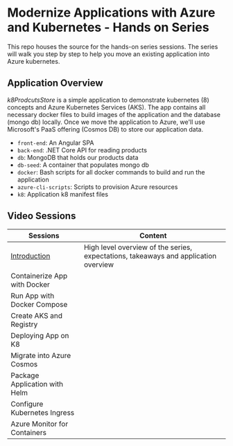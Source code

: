 # Modernize Applications with Azure and Kubernetes - Hands on Series

This repo houses the source for the hands-on series sessions.
The series will walk you step by step to help you move an existing application into Azure kubernetes.

## Application Overview

*k8ProdcutsStore* is a simple application to demonstrate kubernetes (8) concepts and Azure Kubernetes Services (AKS). The app contains all necessary docker files to build images of the application and the database (mongo db) locally. Once we move the application to Azure, we'll use Microsoft's PaaS offering (Cosmos DB) to store our application data.

 - `front-end`: An Angular SPA  
 - `back-end`: .NET Core API for reading products
 - `db`: MongoDB that holds our products data
 - `db-seed`: A container that populates mongo db 
 - `docker`: Bash scripts for all docker commands to build and run the application
 -  `azure-cli-scripts`: Scripts to provision Azure resources
 - `k8`: Application k8 manifest files 
 
 ## Video Sessions

| Sessions                      | Content     |
| ----------------------------- |-------------| 
| [Introduction](https://youtu.be/jvfAUgG8NNc)| High level overview of the series, expectations, takeaways and application overview |
| Containerize App with Docker  |                                                                                     |   
| Run App with Docker Compose   |                                                                                     |   
| Create AKS and  Registry      |
| Deploying App on K8           |
| Migrate into Azure Cosmos     |   
| Package Application with Helm |
| Configure Kubernetes Ingress  |
| Azure Monitor for Containers  |


